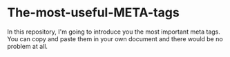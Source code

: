 # The-most-useful-META-tags
In this repository, I'm going to introduce you the most important meta tags. You can copy and paste them in your own document and there would be no problem at all.
